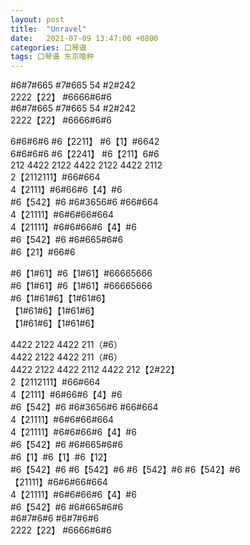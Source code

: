 ```yaml
---
layout: post
title:  "Unravel"
date:   2021-07-09 13:47:00 +0800
categories: 口琴谱
tags: 口琴谱 东京喰种
---
```

\#6#7#665 #7#665 54 #2#242  
2222【22】 #6666#6#6  
\#6#7#665 #7#665 54 #2#242  
2222【22】 #6666#6#6  

6#6#6#6 #6【2211】 #6【1】#6642  
6#6#6#6 #6【2241】 #6【211】6#6  
212 4422 2122 4422 2122 4422 2112  
2【2112111】#66#664  
4【2111】#6#66#6【4】#6  
\#6【542】#6 #6#3656#6 #66#664  
4【21111】#6#6#66#664  
4【21111】#6#6#66#6【4】#6  
\#6【542】#6 #6#665#6#6  
\#6【21】#66#6  

\#6【1#61】#6【1#61】#66665666  
\#6【1#61】#6【1#61】#66665666  
\#6【1#61#6】【1#61#6】  
【1#61#6】【1#61#6】  
【1#61#6】【1#61#6】  

4422 2122 4422 211（#6）  
4422 2122 4422 211（#6）  
4422 2122 4422 2112 4422 212【2#22】  
2【2112111】#66#664  
4【2111】#6#66#6【4】#6  
\#6【542】#6 #6#3656#6 #66#664  
4【21111】#6#6#66#664  
4【21111】#6#6#66#6【4】#6  
\#6【542】#6 #6#665#6#6  
\#6【1】#6【1】#6【12】  
\#6【542】#6 #6【542】#6 #6【542】#6 #6【542】#6  
【21111】#6#6#66#664  
4【21111】#6#6#66#6【4】#6  
\#6【542】#6 #6#665#6#6  
\#6#7#6#6 #6#7#6#6  
2222【22】 #6666#6#6  
